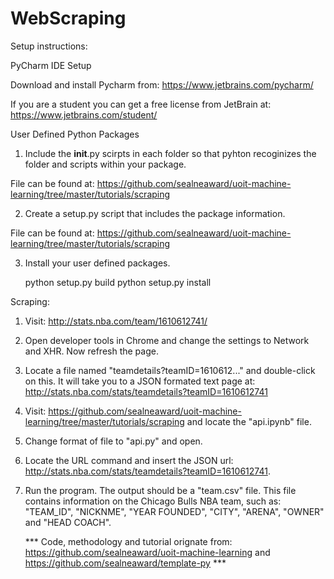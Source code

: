 # WebScraping

Setup instructions:

PyCharm IDE Setup

Download and install Pycharm from: https://www.jetbrains.com/pycharm/ 

If you are a student you can get a free license from JetBrain at: https://www.jetbrains.com/student/


User Defined Python Packages

1. Include the __init__.py scirpts in each folder so that pyhton recoginizes the folder and scripts within your package.
  
  File can be found at: https://github.com/sealneaward/uoit-machine-learning/tree/master/tutorials/scraping

2. Create a setup.py script that includes the package information.
  
  File can be found at: https://github.com/sealneaward/uoit-machine-learning/tree/master/tutorials/scraping

3. Install your user defined packages.

   python setup.py build
   python setup.py install


Scraping:

1. Visit: http://stats.nba.com/team/1610612741/

2. Open developer tools in Chrome and change the settings to Network and XHR. Now refresh the page. 

3. Locate a file named "teamdetails?teamID=1610612..." and double-click on this. It will take you to a JSON formated text page at: http://stats.nba.com/stats/teamdetails?teamID=1610612741

4. Visit: https://github.com/sealneaward/uoit-machine-learning/tree/master/tutorials/scraping and locate the "api.ipynb" file. 

5. Change format of file to "api.py" and open.

6. Locate the URL command and insert the JSON url: http://stats.nba.com/stats/teamdetails?teamID=1610612741.

7. Run the program. The output should be a "team.csv" file. This file contains information on the Chicago Bulls NBA team, 
   such as: "TEAM_ID", "NICKNME", "YEAR FOUNDED", "CITY", "ARENA", "OWNER" and "HEAD COACH".
   
   
   *** Code, methodology and tutorial orignate from: https://github.com/sealneaward/uoit-machine-learning 
       and https://github.com/sealneaward/template-py ***
